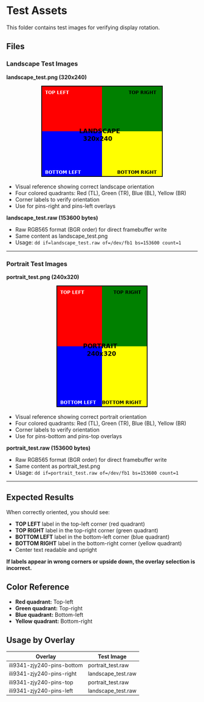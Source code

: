 # Test Assets

This folder contains test images for verifying display rotation.

## Files

### Landscape Test Images

**landscape_test.png (320x240)**

<div align="center">

![Landscape Test Image](landscape_test.png)

</div>

- Visual reference showing correct landscape orientation
- Four colored quadrants: Red (TL), Green (TR), Blue (BL), Yellow (BR)
- Corner labels to verify orientation
- Use for pins-right and pins-left overlays

**landscape_test.raw (153600 bytes)**
- Raw RGB565 format (BGR order) for direct framebuffer write
- Same content as landscape_test.png
- Usage: `dd if=landscape_test.raw of=/dev/fb1 bs=153600 count=1`

---

### Portrait Test Images

**portrait_test.png (240x320)**

<div align="center">

![Portrait Test Image](portrait_test.png)

</div>

- Visual reference showing correct portrait orientation
- Four colored quadrants: Red (TL), Green (TR), Blue (BL), Yellow (BR)
- Corner labels to verify orientation
- Use for pins-bottom and pins-top overlays

**portrait_test.raw (153600 bytes)**
- Raw RGB565 format (BGR order) for direct framebuffer write
- Same content as portrait_test.png
- Usage: `dd if=portrait_test.raw of=/dev/fb1 bs=153600 count=1`

---

## Expected Results

When correctly oriented, you should see:
- **TOP LEFT** label in the top-left corner (red quadrant)
- **TOP RIGHT** label in the top-right corner (green quadrant)
- **BOTTOM LEFT** label in the bottom-left corner (blue quadrant)
- **BOTTOM RIGHT** label in the bottom-right corner (yellow quadrant)
- Center text readable and upright

**If labels appear in wrong corners or upside down, the overlay selection is incorrect.**

## Color Reference

- **Red quadrant:** Top-left
- **Green quadrant:** Top-right
- **Blue quadrant:** Bottom-left
- **Yellow quadrant:** Bottom-right

## Usage by Overlay

| Overlay | Test Image |
|---------|------------|
| ili9341-zjy240-pins-bottom | portrait_test.raw |
| ili9341-zjy240-pins-right | landscape_test.raw |
| ili9341-zjy240-pins-top | portrait_test.raw |
| ili9341-zjy240-pins-left | landscape_test.raw |
